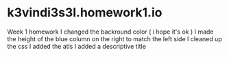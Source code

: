 # k3vindi3s3l.homework1.io
Week 1 homework 
I changed the backround color ( i hope it's ok )
I made the height of the blue column on the right to match the left side 
I cleaned up the css
I added the atls 
I added a descriptive title 
